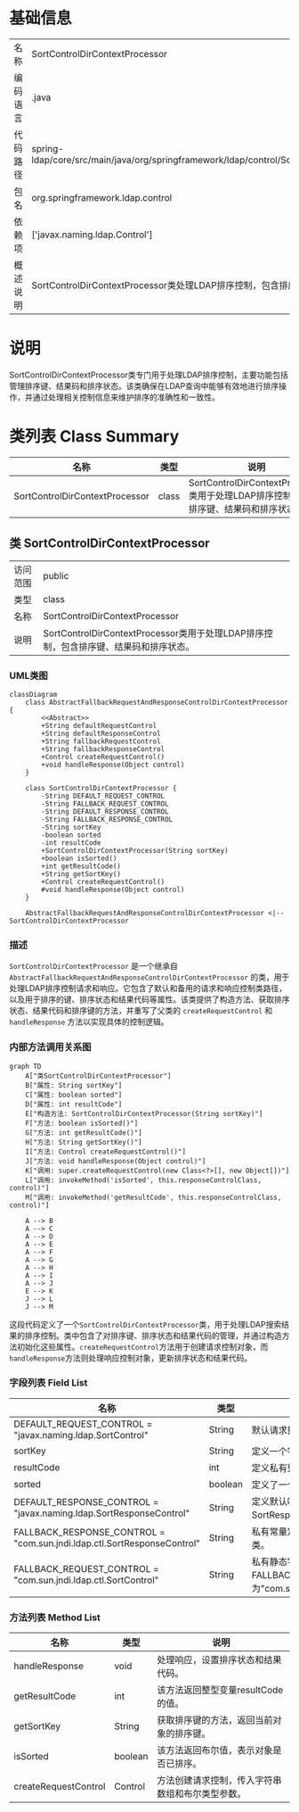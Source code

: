 # 基础信息

|      |      |
|------|------|
| 名称 | SortControlDirContextProcessor |
| 编码语言 | .java |
| 代码路径 | spring-ldap/core/src/main/java/org/springframework/ldap/control/SortControlDirContextProcessor.java |
| 包名 | org.springframework.ldap.control |
| 依赖项 | ['javax.naming.ldap.Control'] |
| 概述说明 | SortControlDirContextProcessor类处理LDAP排序控制，包含排序键、结果码和状态。 |

# 说明

SortControlDirContextProcessor类专门用于处理LDAP排序控制，主要功能包括管理排序键、结果码和排序状态。该类确保在LDAP查询中能够有效地进行排序操作，并通过处理相关控制信息来维护排序的准确性和一致性。

# 类列表 Class Summary

| 名称   | 类型  | 说明 |
|-------|------|-------------|
| SortControlDirContextProcessor | class | SortControlDirContextProcessor类用于处理LDAP排序控制，包含排序键、结果码和排序状态。 |



## 类 SortControlDirContextProcessor

|      |      |
|------|------|
| 访问范围 | public |
| 类型 | class |
| 名称 | SortControlDirContextProcessor |
| 说明 | SortControlDirContextProcessor类用于处理LDAP排序控制，包含排序键、结果码和排序状态。 |


### UML类图

```mermaid
classDiagram
    class AbstractFallbackRequestAndResponseControlDirContextProcessor {
        <<Abstract>>
        +String defaultRequestControl
        +String defaultResponseControl
        +String fallbackRequestControl
        +String fallbackResponseControl
        +Control createRequestControl()
        +void handleResponse(Object control)
    }

    class SortControlDirContextProcessor {
        -String DEFAULT_REQUEST_CONTROL
        -String FALLBACK_REQUEST_CONTROL
        -String DEFAULT_RESPONSE_CONTROL
        -String FALLBACK_RESPONSE_CONTROL
        -String sortKey
        -boolean sorted
        -int resultCode
        +SortControlDirContextProcessor(String sortKey)
        +boolean isSorted()
        +int getResultCode()
        +String getSortKey()
        +Control createRequestControl()
        #void handleResponse(Object control)
    }

    AbstractFallbackRequestAndResponseControlDirContextProcessor <|-- SortControlDirContextProcessor
```

### 描述
`SortControlDirContextProcessor` 是一个继承自 `AbstractFallbackRequestAndResponseControlDirContextProcessor` 的类，用于处理LDAP排序控制请求和响应。它包含了默认和备用的请求和响应控制类路径，以及用于排序的键、排序状态和结果代码等属性。该类提供了构造方法、获取排序状态、结果代码和排序键的方法，并重写了父类的 `createRequestControl` 和 `handleResponse` 方法以实现具体的控制逻辑。


### 内部方法调用关系图

```mermaid
graph TD
    A["类SortControlDirContextProcessor"]
    B["属性: String sortKey"]
    C["属性: boolean sorted"]
    D["属性: int resultCode"]
    E["构造方法: SortControlDirContextProcessor(String sortKey)"]
    F["方法: boolean isSorted()"]
    G["方法: int getResultCode()"]
    H["方法: String getSortKey()"]
    I["方法: Control createRequestControl()"]
    J["方法: void handleResponse(Object control)"]
    K["调用: super.createRequestControl(new Class<?>[], new Object[])"]
    L["调用: invokeMethod('isSorted', this.responseControlClass, control)"]
    M["调用: invokeMethod('getResultCode', this.responseControlClass, control)"]

    A --> B
    A --> C
    A --> D
    A --> E
    A --> F
    A --> G
    A --> H
    A --> I
    A --> J
    E --> K
    J --> L
    J --> M
```

这段代码定义了一个`SortControlDirContextProcessor`类，用于处理LDAP搜索结果的排序控制。类中包含了对排序键、排序状态和结果代码的管理，并通过构造方法初始化这些属性。`createRequestControl`方法用于创建请求控制对象，而`handleResponse`方法则处理响应控制对象，更新排序状态和结果代码。

### 字段列表 Field List

| 名称  | 类型  | 说明 |
|-------|-------|------|
| DEFAULT_REQUEST_CONTROL = "javax.naming.ldap.SortControl" | String | 默认请求控制为SortControl。 |
| sortKey | String | 定义一个字符串类型的排序键变量。 |
| resultCode | int | 定义私有整型变量resultCode。 |
| sorted | boolean | 定义了一个私有的布尔变量sorted。 |
| DEFAULT_RESPONSE_CONTROL = "javax.naming.ldap.SortResponseControl" | String | 定义默认响应控制为SortResponseControl。 |
| FALLBACK_RESPONSE_CONTROL = "com.sun.jndi.ldap.ctl.SortResponseControl" | String | 私有常量定义用于LDAP排序响应的控制类。 |
| FALLBACK_REQUEST_CONTROL = "com.sun.jndi.ldap.ctl.SortControl" | String | 私有静态字符串常量FALLBACK_REQUEST_CONTROL定义为"com.sun.jndi.ldap.ctl.SortControl"。 |

### 方法列表 Method List

| 名称  | 类型  | 说明 |
|-------|-------|------|
| handleResponse | void | 处理响应，设置排序状态和结果代码。 |
| getResultCode | int | 该方法返回整型变量resultCode的值。 |
| getSortKey | String | 获取排序键的方法，返回当前对象的排序键。 |
| isSorted | boolean | 该方法返回布尔值，表示对象是否已排序。 |
| createRequestControl | Control | 方法创建请求控制，传入字符串数组和布尔类型参数。 |




